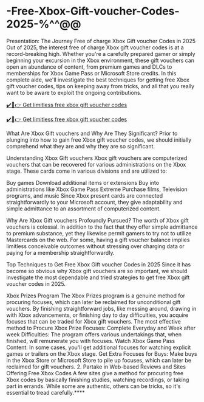 # -Free-Xbox-Gift-voucher-Codes-2025-%^^@@

Presentation: The Journey Free of charge Xbox Gift voucher Codes in 2025 Out of 2025, the interest free of charge Xbox gift voucher codes is at a record-breaking high. Whether you're a carefully prepared gamer or simply beginning your excursion in the Xbox environment, these gift vouchers can open an abundance of content, from premium games and DLCs to memberships for Xbox Game Pass or Microsoft Store credits. In this complete aide, we'll investigate the best techniques for getting free Xbox gift voucher codes, tips on keeping away from tricks, and all that you really want to be aware to exploit the ongoing contributions.

[✔️🔶👉 Get limitless free xbox gift voucher codes](https://topoffersgetnow.com/adblu0545844/)

[✔️🔶👉 Get limitless free xbox gift voucher codes](https://topoffersgetnow.com/adblu0545844/)

What Are Xbox Gift vouchers and Why Are They Significant? Prior to plunging into how to gain free Xbox gift voucher codes, we should initially comprehend what they are and why they are so significant.

Understanding Xbox Gift vouchers Xbox gift vouchers are computerized vouchers that can be recovered for various administrations on the Xbox stage. These cards come in various divisions and are utilized to:

Buy games Download additional items or extensions Buy into administrations like Xbox Game Pass Extreme Purchase films, Television programs, and music Since Xbox present cards are connected straightforwardly to your Microsoft account, they give adaptability and simple admittance to an assortment of computerized content.

Why Are Xbox Gift vouchers Profoundly Pursued? The worth of Xbox gift vouchers is colossal. In addition to the fact that they offer simple admittance to premium substance, yet they likewise permit gamers to try not to utilize Mastercards on the web. For some, having a gift voucher balance implies limitless conceivable outcomes without stressing over charging data or paying for a membership straightforwardly.

Top Techniques to Get Free Xbox Gift voucher Codes in 2025 Since it has become so obvious why Xbox gift vouchers are so important, we should investigate the most dependable and tried strategies to get free Xbox gift voucher codes in 2025.

Xbox Prizes Program The Xbox Prizes program is a genuine method for procuring focuses, which can later be reclaimed for unconditional gift vouchers. By finishing straightforward jobs, like messing around, drawing in with Xbox advancements, or finishing day to day difficulties, you acquire focuses that can be traded for Xbox gift vouchers. The most effective method to Procure Xbox Prize Focuses: Complete Everyday and Week after week Difficulties: The program offers various undertakings that, when finished, will remunerate you with focuses. Watch Xbox Game Pass Content: In some cases, you'll get additional focuses for watching explicit games or trailers on the Xbox stage. Get Extra Focuses for Buys: Make buys in the Xbox Store or Microsoft Store to pile up focuses, which can later be reclaimed for gift vouchers. 2. Partake in Web-based Reviews and Sites Offering Free Xbox Codes A few sites give a method for procuring free Xbox codes by basically finishing studies, watching recordings, or taking part in errands. While some are authentic, others can be tricks, so it's essential to tread carefully.****
